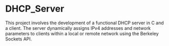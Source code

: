 # DHCP_Server
This project involves the development of a functional DHCP server in C and a client. The server dynamically assigns IPv4 addresses and network parameters to clients within a local or remote network using the Berkeley Sockets API.
